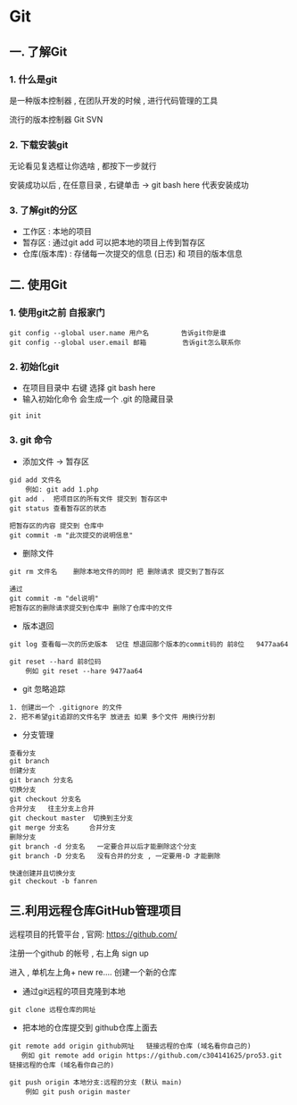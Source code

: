 # Git

## 一. 了解Git

### 1. 什么是git 

是一种版本控制器 , 在团队开发的时候 , 进行代码管理的工具

流行的版本控制器   Git     SVN 

### 2. 下载安装git

无论看见复选框让你选啥 , 都按下一步就行

安装成功以后 , 在任意目录 , 右键单击 -> git bash here 代表安装成功

### 3. 了解git的分区

* 工作区 : 本地的项目
* 暂存区 : 通过git add 可以把本地的项目上传到暂存区 
* 仓库(版本库) : 存储每一次提交的信息 (日志) 和 项目的版本信息

## 二. 使用Git

### 1. 使用git之前 自报家门

```
git config --global user.name 用户名        告诉git你是谁
git config --global user.email 邮箱    	  告诉git怎么联系你
```

### 2. 初始化git

* 在项目目录中 右键 选择 git bash here
* 输入初始化命令 会生成一个 .git 的隐藏目录 

```
git init
```

### 3. git 命令

* 添加文件 -> 暂存区

```
gid add 文件名   
	例如: git add 1.php
git add .  把项目区的所有文件 提交到 暂存区中 
git status 查看暂存区的状态

把暂存区的内容 提交到 仓库中 
git commit -m "此次提交的说明信息"
```

* 删除文件 

```
git rm 文件名    删除本地文件的同时 把 删除请求 提交到了暂存区  

通过
git commit -m "del说明"
把暂存区的删除请求提交到仓库中 删除了仓库中的文件
```

* 版本退回

```
git log 查看每一次的历史版本  记住 想退回那个版本的commit码的 前8位   9477aa64

git reset --hard 前8位码
	例如 git reset --hare 9477aa64
```

* git 忽略追踪

```
1. 创建出一个 .gitignore 的文件 
2. 把不希望git追踪的文件名字 放进去 如果 多个文件 用换行分割 
```

* 分支管理

```
查看分支
git branch
创建分支
git branch 分支名
切换分支
git checkout 分支名
合并分支   往主分支上合并  
git checkout master  切换到主分支
git merge 分支名     合并分支
删除分支
git branch -d 分支名   一定要合并以后才能删除这个分支
git branch -D 分支名   没有合并的分支 , 一定要用-D 才能删除

快速创建并且切换分支
git checkout -b fanren
```

## 三.利用远程仓库GitHub管理项目

远程项目的托管平台 , 官网: https://github.com/

注册一个github 的帐号 , 右上角 sign up

进入 , 单机左上角+ new re....   创建一个新的仓库

* 通过git远程的项目克隆到本地

```
git clone 远程仓库的网址
```

* 把本地的仓库提交到 github仓库上面去 

```
git remote add origin github网址   链接远程的仓库 (域名看你自己的)
   例如 git remote add origin https://github.com/c304141625/pro53.git   链接远程的仓库 (域名看你自己的)
   
git push origin 本地分支:远程的分支 (默认 main)
	例如 git push origin master
```

